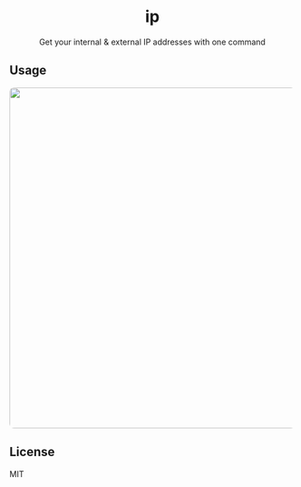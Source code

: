 <div align="center">
  <h1>ip</h1>
  <p>Get your internal & external IP addresses with one command</p>
</div>

## Usage

<p align="center">
  <img src="https://user-images.githubusercontent.com/11808903/39890619-9c3aba3a-549b-11e8-8174-932e1bec4002.gif" width="600" style="border-radius: 8px"/>
</p>

## License

MIT
